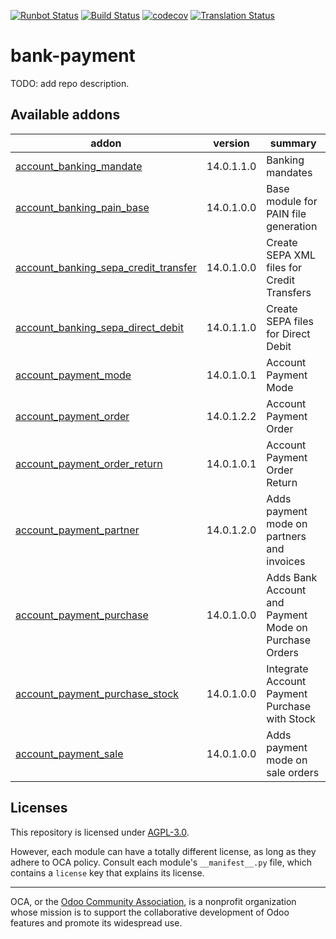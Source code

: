 [![Runbot Status](https://runbot.odoo-community.org/runbot/badge/flat/173/14.0.svg)](https://runbot.odoo-community.org/runbot/repo/github-com-oca-bank-payment-173)
[![Build Status](https://travis-ci.com/OCA/bank-payment.svg?branch=14.0)](https://travis-ci.com/OCA/bank-payment)
[![codecov](https://codecov.io/gh/OCA/bank-payment/branch/14.0/graph/badge.svg)](https://codecov.io/gh/OCA/bank-payment)
[![Translation Status](https://translation.odoo-community.org/widgets/bank-payment-14-0/-/svg-badge.svg)](https://translation.odoo-community.org/engage/bank-payment-14-0/?utm_source=widget)

<!-- /!\ do not modify above this line -->

# bank-payment

TODO: add repo description.

<!-- /!\ do not modify below this line -->

<!-- prettier-ignore-start -->

[//]: # (addons)

Available addons
----------------
addon | version | summary
--- | --- | ---
[account_banking_mandate](account_banking_mandate/) | 14.0.1.1.0 | Banking mandates
[account_banking_pain_base](account_banking_pain_base/) | 14.0.1.0.0 | Base module for PAIN file generation
[account_banking_sepa_credit_transfer](account_banking_sepa_credit_transfer/) | 14.0.1.0.0 | Create SEPA XML files for Credit Transfers
[account_banking_sepa_direct_debit](account_banking_sepa_direct_debit/) | 14.0.1.1.0 | Create SEPA files for Direct Debit
[account_payment_mode](account_payment_mode/) | 14.0.1.0.1 | Account Payment Mode
[account_payment_order](account_payment_order/) | 14.0.1.2.2 | Account Payment Order
[account_payment_order_return](account_payment_order_return/) | 14.0.1.0.1 | Account Payment Order Return
[account_payment_partner](account_payment_partner/) | 14.0.1.2.0 | Adds payment mode on partners and invoices
[account_payment_purchase](account_payment_purchase/) | 14.0.1.0.0 | Adds Bank Account and Payment Mode on Purchase Orders
[account_payment_purchase_stock](account_payment_purchase_stock/) | 14.0.1.0.0 | Integrate Account Payment Purchase with Stock
[account_payment_sale](account_payment_sale/) | 14.0.1.0.0 | Adds payment mode on sale orders

[//]: # (end addons)

<!-- prettier-ignore-end -->

## Licenses

This repository is licensed under [AGPL-3.0](LICENSE).

However, each module can have a totally different license, as long as they adhere to OCA
policy. Consult each module's `__manifest__.py` file, which contains a `license` key
that explains its license.

----

OCA, or the [Odoo Community Association](http://odoo-community.org/), is a nonprofit
organization whose mission is to support the collaborative development of Odoo features
and promote its widespread use.
